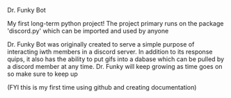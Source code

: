 Dr. Funky Bot

My first long-term python project!
The project primary runs on the package 'discord.py' which can be imported and used by anyone

Dr. Funky Bot was originally created to serve a simple purpose of interacting iwth members in a discord server. 
In addition to its response quips, it also has the ability to put gifs into a dabase which can be pulled by a discord member at any time.
Dr. Funky will keep growing as time goes on so make sure to keep up

(FYI this is my first time using github and creating documentation)
